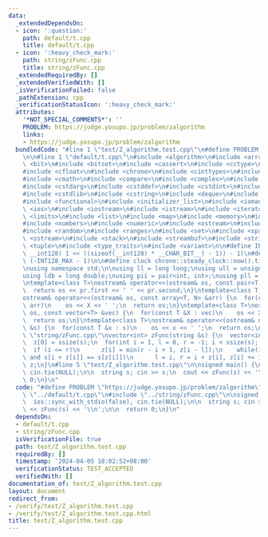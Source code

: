 ```yaml
---
data:
  _extendedDependsOn:
  - icon: ':question:'
    path: default/t.cpp
    title: default/t.cpp
  - icon: ':heavy_check_mark:'
    path: string/zFunc.cpp
    title: string/zFunc.cpp
  _extendedRequiredBy: []
  _extendedVerifiedWith: []
  _isVerificationFailed: false
  _pathExtension: cpp
  _verificationStatusIcon: ':heavy_check_mark:'
  attributes:
    '*NOT_SPECIAL_COMMENTS*': ''
    PROBLEM: https://judge.yosupo.jp/problem/zalgorithm
    links:
    - https://judge.yosupo.jp/problem/zalgorithm
  bundledCode: "#line 1 \"test/Z_algorithm.test.cpp\"\n#define PROBLEM \"https://judge.yosupo.jp/problem/zalgorithm\"\
    \n\n#line 1 \"default/t.cpp\"\n#include <algorithm>\n#include <array>\n#include\
    \ <bit>\n#include <bitset>\n#include <cassert>\n#include <cctype>\n#include <cfenv>\n\
    #include <cfloat>\n#include <chrono>\n#include <cinttypes>\n#include <climits>\n\
    #include <cmath>\n#include <compare>\n#include <complex>\n#include <concepts>\n\
    #include <cstdarg>\n#include <cstddef>\n#include <cstdint>\n#include <cstdio>\n\
    #include <cstdlib>\n#include <cstring>\n#include <deque>\n#include <fstream>\n\
    #include <functional>\n#include <initializer_list>\n#include <iomanip>\n#include\
    \ <ios>\n#include <iostream>\n#include <istream>\n#include <iterator>\n#include\
    \ <limits>\n#include <list>\n#include <map>\n#include <memory>\n#include <new>\n\
    #include <numbers>\n#include <numeric>\n#include <ostream>\n#include <queue>\n\
    #include <random>\n#include <ranges>\n#include <set>\n#include <span>\n#include\
    \ <sstream>\n#include <stack>\n#include <streambuf>\n#include <string>\n#include\
    \ <tuple>\n#include <type_traits>\n#include <variant>\n\n#define INT128_MAX (__int128)(((unsigned\
    \ __int128) 1 << ((sizeof(__int128) * __CHAR_BIT__) - 1)) - 1)\n#define INT128_MIN\
    \ (-INT128_MAX - 1)\n\n#define clock chrono::steady_clock::now().time_since_epoch().count()\n\
    \nusing namespace std;\n\nusing ll = long long;\nusing ull = unsigned long long;\n\
    using ldb = long double;\nusing pii = pair<int, int>;\nusing pll = pair<ll, ll>;\n\
    \ntemplate<class T>\nostream& operator<<(ostream& os, const pair<T, T> pr) {\n\
    \  return os << pr.first << ' ' << pr.second;\n}\ntemplate<class T, size_t N>\n\
    ostream& operator<<(ostream& os, const array<T, N> &arr) {\n  for(const T &X :\
    \ arr)\n    os << X << ' ';\n  return os;\n}\ntemplate<class T>\nostream& operator<<(ostream&\
    \ os, const vector<T> &vec) {\n  for(const T &X : vec)\n    os << X << ' ';\n\
    \  return os;\n}\ntemplate<class T>\nostream& operator<<(ostream& os, const set<T>\
    \ &s) {\n  for(const T &x : s)\n    os << x << ' ';\n  return os;\n}\n#line 1\
    \ \"string/zFunc.cpp\"\nvector<int> zFunc(string &s) {\n  vector<int> z(ssize(s));\n\
    \  z[0] = ssize(s);\n  for(int i = 1, l = 0, r = -1; i < ssize(s); i++) {\n  \
    \  if (i <= r)\n      z[i] = min(r - i + 1, z[i - l]);\n    while(i + z[i] < ssize(s)\
    \ and s[i + z[i]] == s[z[i]])\n      l = i, r = i + z[i], z[i] += 1;\n  }\n  return\
    \ z;\n}\n#line 5 \"test/Z_algorithm.test.cpp\"\n\nsigned main() {\n  ios::sync_with_stdio(false),\
    \ cin.tie(NULL);\n\n  string s; cin >> s;\n  cout << zFunc(s) << '\\n';\n\n  return\
    \ 0;\n}\n"
  code: "#define PROBLEM \"https://judge.yosupo.jp/problem/zalgorithm\"\n\n#include\
    \ \"../default/t.cpp\"\n#include \"../string/zFunc.cpp\"\n\nsigned main() {\n\
    \  ios::sync_with_stdio(false), cin.tie(NULL);\n\n  string s; cin >> s;\n  cout\
    \ << zFunc(s) << '\\n';\n\n  return 0;\n}\n"
  dependsOn:
  - default/t.cpp
  - string/zFunc.cpp
  isVerificationFile: true
  path: test/Z_algorithm.test.cpp
  requiredBy: []
  timestamp: '2024-04-05 18:02:52+08:00'
  verificationStatus: TEST_ACCEPTED
  verifiedWith: []
documentation_of: test/Z_algorithm.test.cpp
layout: document
redirect_from:
- /verify/test/Z_algorithm.test.cpp
- /verify/test/Z_algorithm.test.cpp.html
title: test/Z_algorithm.test.cpp
---
```

